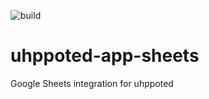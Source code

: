 ![build](https://github.com/uhppoted/uhppoted-app-sheets/workflows/build/badge.svg)

# uhppoted-app-sheets
Google Sheets integration for uhppoted
